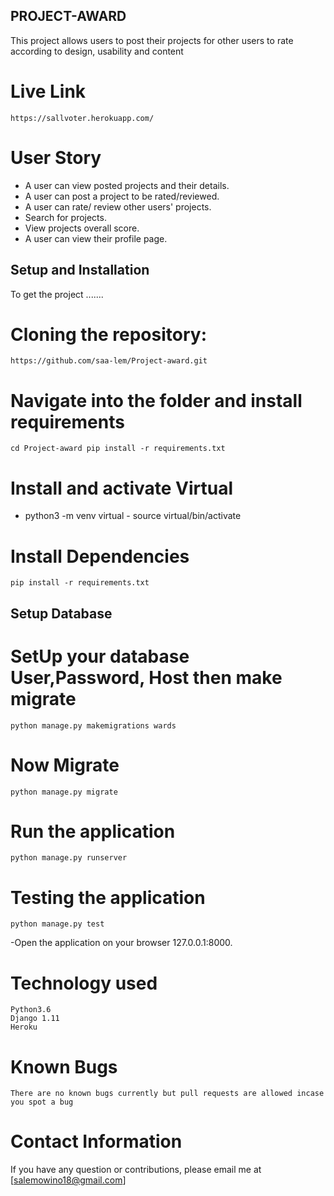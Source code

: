 ## PROJECT-AWARD

This project allows users to post their projects for other users to rate according to design, usability and content
# Live Link
    https://sallvoter.herokuapp.com/

 # User Story

  - A user can view posted projects and their details.
  - A user can post a project to be rated/reviewed.
  - A user can rate/ review other users' projects.
  - Search for projects.
  - View projects overall score.
  - A user can view their profile page.

## Setup and Installation

 To get the project .......
# Cloning the repository:

    https://github.com/saa-lem/Project-award.git

# Navigate into the folder and install requirements

    cd Project-award pip install -r requirements.txt 

 # Install and activate Virtual

- python3 -m venv virtual - source virtual/bin/activate

 # Install Dependencies

    pip install -r requirements.txt 

 ## Setup Database

 # SetUp your database User,Password, Host then make migrate

    python manage.py makemigrations wards

# Now Migrate

    python manage.py migrate 

# Run the application

    python manage.py runserver 

# Testing the application

    python manage.py test 

-Open the application on your browser 127.0.0.1:8000.

# Technology used

    Python3.6
    Django 1.11
    Heroku

# Known Bugs

    There are no known bugs currently but pull requests are allowed incase you spot a bug

# Contact Information

If you have any question or contributions, please email me at [salemowino18@gmail.com]